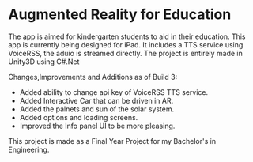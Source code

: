 # Augmented Reality for Education


 The app is aimed for kindergarten students to aid in their education. This app is currently being designed for 
 iPad. It includes a TTS service using VoiceRSS, the aduio is streamed directly.
 The project is entirely made in Unity3D using C#.Net
 
  Changes,Improvements and Additions as of Build 3:
  - Added ability to change api key of VoiceRSS TTS service.
  - Added Interactive Car that can be driven in AR.
  - Added the palnets and sun of the solar system.
  - Added options and loading screens.
  - Improved the Info panel UI to be more pleasing.
 
 
 This project is made as a Final Year Project for my Bachelor's in Engineering.

